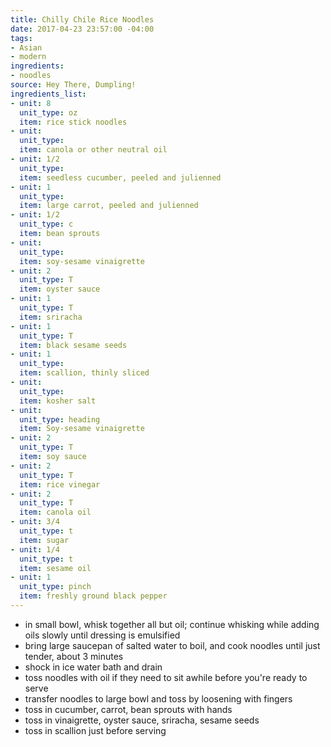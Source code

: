 ```yaml
---
title: Chilly Chile Rice Noodles
date: 2017-04-23 23:57:00 -04:00
tags:
- Asian
- modern
ingredients:
- noodles
source: Hey There, Dumpling!
ingredients_list:
- unit: 8
  unit_type: oz
  item: rice stick noodles
- unit: 
  unit_type: 
  item: canola or other neutral oil
- unit: 1/2
  unit_type: 
  item: seedless cucumber, peeled and julienned
- unit: 1
  unit_type: 
  item: large carrot, peeled and julienned
- unit: 1/2
  unit_type: c
  item: bean sprouts
- unit: 
  unit_type: 
  item: soy-sesame vinaigrette
- unit: 2
  unit_type: T
  item: oyster sauce
- unit: 1
  unit_type: T
  item: sriracha
- unit: 1
  unit_type: T
  item: black sesame seeds
- unit: 1
  unit_type: 
  item: scallion, thinly sliced
- unit: 
  unit_type: 
  item: kosher salt
- unit: 
  unit_type: heading
  item: Soy-sesame vinaigrette
- unit: 2
  unit_type: T
  item: soy sauce
- unit: 2
  unit_type: T
  item: rice vinegar
- unit: 2
  unit_type: T
  item: canola oil
- unit: 3/4
  unit_type: t
  item: sugar
- unit: 1/4
  unit_type: t
  item: sesame oil
- unit: 1
  unit_type: pinch
  item: freshly ground black pepper
---
```


- in small bowl, whisk together all but oil; continue whisking while adding oils slowly until dressing is emulsified
- bring large saucepan of salted water to boil, and cook noodles until just tender, about 3 minutes
- shock in ice water bath and drain
- toss noodles with oil if they need to sit awhile before you're ready to serve
- transfer noodles to large bowl and toss by loosening with fingers
- toss in cucumber, carrot, bean sprouts with hands
- toss in vinaigrette, oyster sauce, sriracha, sesame seeds
- toss in scallion just before serving
